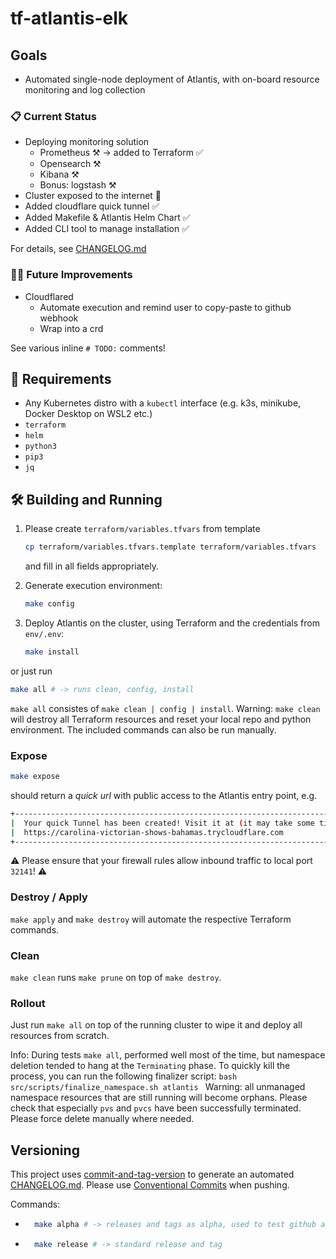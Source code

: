 # tf-atlantis-elk

## Goals

* Automated single-node deployment of Atlantis, with on-board resource monitoring and log collection

### 📋 Current Status

* Deploying monitoring solution
    * Prometheus ⚒️ -> added to Terraform ✅
    * Opensearch ⚒️
    * Kibana ⚒️
    * Bonus: logstash ⚒️
* Cluster exposed to the internet 🎉
* Added cloudflare quick tunnel ✅
* Added Makefile & Atlantis Helm Chart ✅
* Added CLI tool to manage installation ✅

For details, see [CHANGELOG.md](CHANGELOG.md)

### 🧑‍🏭 Future Improvements

* Cloudflared
    * Automate execution and remind user to copy-paste to github webhook
    * Wrap into a crd

See various inline `# TODO:` comments!

## 🫡 Requirements

* Any Kubernetes distro with a `kubectl` interface (e.g. k3s, minikube, Docker Desktop on WSL2 etc.)
* `terraform`
* `helm`
* `python3`
* `pip3`
* `jq`

## 🛠️ Building and Running

1. Please create `terraform/variables.tfvars` from template
    ```bash
    cp terraform/variables.tfvars.template terraform/variables.tfvars
    ```
    and fill in all fields appropriately.

2. Generate execution environment:
    ```bash
    make config
    ```

3. Deploy Atlantis on the cluster, using Terraform and the credentials from `env/.env`:
    ```bash
    make install
    ```
or just run

```bash
make all # -> runs clean, config, install
```
`make all` consistes of `make clean | config | install`.
Warning: `make clean` will destroy all Terraform resources and reset your local repo and python environment.
The included commands can also be run manually.

### Expose

```bash
make expose
```
should return a *quick url* with public access to the Atlantis entry point, e.g.
```bash
+--------------------------------------------------------------------------------------------+
|  Your quick Tunnel has been created! Visit it at (it may take some time to be reachable):  |
|  https://carolina-victorian-shows-bahamas.trycloudflare.com                                |
+--------------------------------------------------------------------------------------------+
```

⚠️ Please ensure that your firewall rules allow inbound traffic to local port `32141`! ⚠️

### Destroy / Apply

`make apply` and `make destroy` will automate the respective Terraform commands.

### Clean

`make clean` runs `make prune` on top of `make destroy`.

### Rollout

Just run `make all` on top of the running cluster to wipe it and deploy all resources from scratch.

Info: During tests `make all`, performed well most of the time, but namespace deletion tended to hang at the `Terminating` phase.
To quickly kill the process, you can run the following finalizer script:
    ```bash
    src/scripts/finalize_namespace.sh atlantis
    ```
   Warning: all unmanaged namespace resources that are still running will become orphans.
   Please check that especially `pvs` and `pvcs` have been successfully terminated. Please force delete manually where needed.


## Versioning

This project uses [commit-and-tag-version](https://github.com/absolute-version/commit-and-tag-version) to generate an automated [CHANGELOG.md](CHANGELOG.md).
Please use [Conventional Commits](https://www.conventionalcommits.org/en/v1.0.0/#summary) when pushing.

Commands:

* ```bash
    make alpha # -> releases and tags as alpha, used to test github actions
    ```

* ```bash
    make release # -> standard release and tag
    ```
